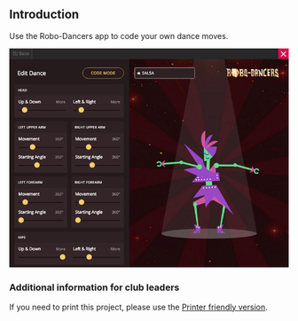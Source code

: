 ## Introduction

Use the Robo-Dancers app to code your own dance moves.

![screenshot](images/robo-final.png)

### Additional information for club leaders

If you need to print this project, please use the [Printer friendly version](./print).


